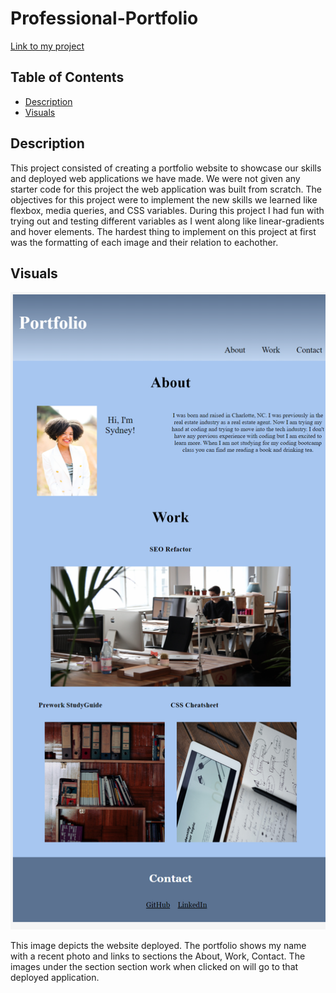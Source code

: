 # Professional-Portfolio

[Link to my project](https://www.google.com)

## Table of Contents
- [Description](#description)
- [Visuals](#visuals)



## Description
This project consisted of creating a portfolio website to showcase our skills and deployed web applications we have made. We were not given any starter code for this project the web application was built from scratch. The objectives for this project were to implement the new skills we learned like flexbox, media queries, and CSS variables. During this project I had fun with trying out and testing different variables as I went along like linear-gradients and hover elements. The hardest thing to implement on this project at first was the formatting of each image and their relation to eachother. 

## Visuals
![image](./assets/images/screenshot.png)

This image depicts the website deployed. The portfolio
shows my name with a recent photo and links to sections the About, Work, Contact. The images under the section section work when clicked on will go to that deployed application. 